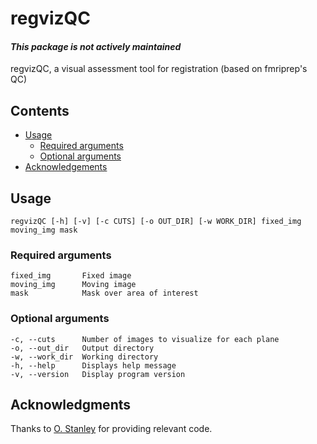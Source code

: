 # regvizQC
#### _This package is not actively maintained_

regvizQC, a visual assessment tool for registration (based on fmriprep's QC)

## Contents
* [Usage](#usage)
    * [Required arguments](#reqarg)
    * [Optional arguments](#optarg)
* [Acknowledgements](#acknowledgment)

## Usage <a name="usage"></a>
`regvizQC [-h] [-v] [-c CUTS] [-o OUT_DIR] [-w WORK_DIR] fixed_img moving_img mask`

### Required arguments <a name="reqarg"></a>
```
fixed_img       Fixed image
moving_img      Moving image
mask            Mask over area of interest
```

### Optional arguments <a name="optarg"></a>
```
-c, --cuts      Number of images to visualize for each plane
-o, --out_dir   Output directory
-w, --work_dir  Working directory
-h, --help      Displays help message
-v, --version   Display program version
```

## Acknowledgments <a name="acknowledgement"></a>
Thanks to [O. Stanley](https://github.com/ostanley) for providing relevant code.
